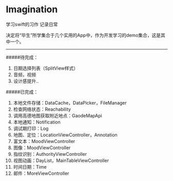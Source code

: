 # Imagination
学习swift的习作
记录日常

决定将“毕生”所学集合于几个实用的App中，作为开发学习的demo集合，这是其中一个。
***
#####待完成：  
1. 日期选择列表（SplitView样式）  
2. 音频，视频
3. 设计感提升..


#####已完成：  
1. 本地文件存储：DataCache，DataPicker，FileManager  
2. 检查网络状态：Reachability  
3. 调用高德地图获取附近地点：GaodeMapApi  
4. 本地通知：Notification  
5. 调试期打印：Log  
6. 地图、定位：LocationViewController，Annotation  
7. 富文本：MoodViewController  
8. 图像：MoodViewController  
9. 指纹识别：AuthorityViewController  
10. 视图动画：DayList，MainTableViewController  
11. 时间日期：Time  
12. 邮件：MoreViewController